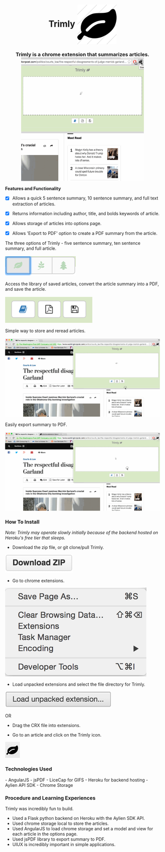 <h1 align="center">
Trimly  <img align="center" src="https://raw.githubusercontent.com/k--chow/Trimly/master/icons/trimly128.png"/>
</h1>


<h3 align="center">
Trimly is a chrome extension that summarizes articles. 
<br>
<img width="400" height="400" align="center" src="https://raw.githubusercontent.com/k--chow/Trimly/master/icons/trimly1.gif"/>
</h3>


<b>Features and Functionality</b>
<br>

- [x] Allows a quick 5 sentence summary, 10 sentence summary, and full text extraction of articles.
- [x] Returns information including author, title, and bolds keywords of article.
- [x] Allows storage of articles into options page.
- [x] Allows 'Export to PDF' option to create a PDF summary from the article.


The three options of Trimly - five sentence summary, 
ten sentence summary, and full article. <br><br>
<img src="https://raw.githubusercontent.com/k--chow/Trimly/master/icons/topbuttons.png"/>

Access the library of saved articles, convert the article summary into a PDF, and save the article.<br><br>
<img src="https://raw.githubusercontent.com/k--chow/Trimly/master/icons/bottombuttons.png"/>

Simple way to store and reread articles. <br><br>
<img src="https://raw.githubusercontent.com/k--chow/Trimly/master/icons/trimly2.gif"/>

Easily export summary to PDF. <br><br>
<img src="https://raw.githubusercontent.com/k--chow/Trimly/master/icons/trimly3.gif"/>


<h3>How To Install</h3>
<i>Note: Trimly may operate slowly initially because of the backend hosted on Heroku's free tier that sleeps.</i>

- Download the zip file, or git clone/pull Trimly.

<a href="https://github.com/k--chow/Trimly/archive/master.zip"><img src="https://raw.githubusercontent.com/k--chow/Trimly/master/icons/downloadzip.png"/></a>

- Go to chrome extensions.

<img src="https://raw.githubusercontent.com/k--chow/Trimly/master/icons/install2.png"/>

- Load unpacked extensions and select the file directory for Trimly. 

<img src="https://raw.githubusercontent.com/k--chow/Trimly/master/icons/install3.png"/>

OR

- Drag the CRX file into extensions.

- Go to an article and click on the Trimly icon.

<img src="https://raw.githubusercontent.com/k--chow/Trimly/master/icons/install4.png"/>

<h3>Technologies Used</h3>
- AngularJS
- jsPDF
- LiceCap for GIFS
- Heroku for backend hosting
- Aylien API SDK
- Chrome Storage

<h3>Procedure and Learning Experiences</h3>
Trimly was incredibly fun to build. 

- Used a Flask python backend on Heroku with the Aylien SDK API.
- Used chrome storage local to store the articles.
- Used AngularJS to load chrome storage and set a model and view for each article in the options page.
- Used jsPDF library to export summary to PDF.
- UIUX is incredibly important in simple applications.
 

<!--
Flask - CORS
heroku python flask server
SDK easy to use Aylien
use locally
chrome storage
UI need more expertise
angular JS to load and delete data
angular is great!
data persistence
one function after another
$scope.apply
saved properly
topic search?
highlight keywords
export to pdf-->